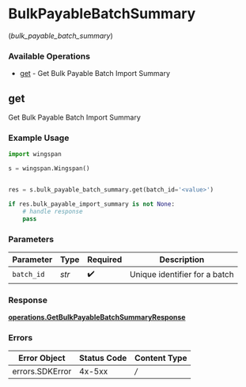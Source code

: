 # BulkPayableBatchSummary
(*bulk_payable_batch_summary*)

### Available Operations

* [get](#get) - Get Bulk Payable Batch Import Summary

## get

Get Bulk Payable Batch Import Summary

### Example Usage

```python
import wingspan

s = wingspan.Wingspan()


res = s.bulk_payable_batch_summary.get(batch_id='<value>')

if res.bulk_payable_import_summary is not None:
    # handle response
    pass

```

### Parameters

| Parameter                     | Type                          | Required                      | Description                   |
| ----------------------------- | ----------------------------- | ----------------------------- | ----------------------------- |
| `batch_id`                    | *str*                         | :heavy_check_mark:            | Unique identifier for a batch |


### Response

**[operations.GetBulkPayableBatchSummaryResponse](../../models/operations/getbulkpayablebatchsummaryresponse.md)**
### Errors

| Error Object    | Status Code     | Content Type    |
| --------------- | --------------- | --------------- |
| errors.SDKError | 4x-5xx          | */*             |
